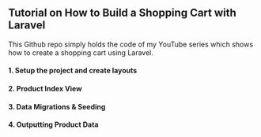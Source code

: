 ## Tutorial on How to Build a Shopping Cart with Laravel
This Github repo simply holds the code of my YouTube series which shows how to create a shopping cart using Laravel.<br>

#### 1. Setup the project and create layouts
#### 2. Product Index View
#### 3. Data Migrations & Seeding
#### 4. Outputting Product Data
